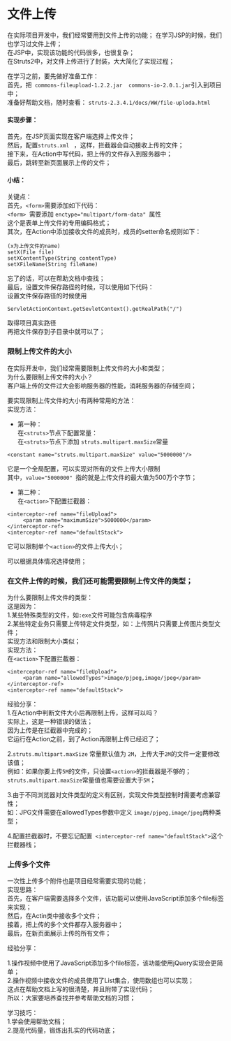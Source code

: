 ﻿# 文件上传
在实际项目开发中，我们经常要用到文件上传的功能； 
在学习JSP的时候，我们也学习过文件上传；         
在JSP中，实现该功能的代码很多，也很复杂；        
在Struts2中，对文件上传进行了封装，大大简化了实现过程；       

在学习之前，要先做好准备工作：       
首先，把` commons-fileupload-1.2.2.jar  commons-io-2.0.1.jar`引入到项目中；  
准备好帮助文档，随时查看：   `struts-2.3.4.1/docs/WW/file-uploda.html`

#### 实现步骤：
首先，在JSP页面实现在客户端选择上传文件；    
然后，配置`struts.xml ` ，这样，拦截器会自动接收上传的文件；     
接下来，在Action中写代码，把上传的文件存入到服务器中；     
最后，跳转至新页面展示上传的文件；          

#### 小结：
关键点：   
首先，`<form>`需要添加如下代码：     
`<form> `需要添加 `enctype="multipart/form-data" `属性            
这个是表单上传文件的专用编码格式；       
其次，在Action中添加接收文件的成员时，成员的setter命名规则如下：            
```
(x为上传文件的name)
setX(File file)
setXContentType(String contentType)
setXFileName(String fileName)
```

忘了的话，可以在帮助文档中查找；     
最后，设置文件保存路径的时候，可以使用如下代码：       
设置文件保存路径的时候使用    
```
ServletActionContext.getSevletContext().getRealPath("/")
```

取得项目真实路径    
再把文件保存到子目录中就可以了；          


### 限制上传文件的大小
在实际开发中，我们经常需要限制上传文件的大小和类型；     
为什么要限制上传文件的大小？              
客户端上传的文件过大会影响服务器的性能，消耗服务器的存储空间；          

要实现限制上传文件的大小有两种常用的方法：              
实现方法：          
- 第一种：    
在`<struts>`节点下配置常量：         
在`<struts>`节点下添加 `struts.multipart.maxSize`常量          
```
<constant name="struts.multipart.maxSize" value="5000000"/>
```

它是一个全局配置，可以实现对所有<action>的文件上传大小限制          
其中，`value="5000000" `指的就是上传文件的最大值为500万个字节；        

- 第二种：   
在`<action>`下配置拦截器：             
```
<interceptor-ref name="fileUpload">
     <param name="maximumSize">5000000</param>
</interceptor-ref>
<interceptor-ref name="defaultStack">
```

它可以限制单个`<action>`的文件上传大小；      

可以根据具体情况选择使用；           


### 在文件上传的时候，我们还可能需要限制上传文件的类型；          
为什么要限制上传文件的类型：            
这是因为：           
1.某些特殊类型的文件，如`:exe`文件可能包含病毒程序             
2.某些特定业务只需要上传特定文件类型，如：上传照片只需要上传图片类型文件；       
实现方法和限制大小类似；                  
实现方法：              
在`<action>`下配置拦截器：        
```
<interceptor-ref name="fileUpload">
     <param name="allowedTypes">image/pjpeg,image/jpeg</param>
</interceptor-ref>
<interceptor-ref name="defaultStack">
```

经验分享：         
1.在Action中判断文件大小后再限制上传，这样可以吗？     
实际上，这是一种错误的做法；             
因为上传是在拦截器中完成的；             
它运行在Action之前，到了Action再限制上传已经迟了；        

2.`struts.multipart.maxSize` 常量默认值为 `2M`，上传大于`2M`的文件一定要修改           
该值；        
例如：如果你要上传`5M`的文件，只设置`<action>`的拦截器是不够的；                
`struts.multipart.maxSize`常量值也需要设置大于`5M`；               

3.由于不同浏览器对文件类型的定义有区别，实现文件类型控制时需要考虑兼容性；  
如：JPG文件需要在allowedTypes参数中定义 `image/pjpeg,image/jpeg`两种类型；               

4.配置拦截器时，不要忘记配置` <interceptor-ref name="defaultStack">`这个拦截器栈；            


### 上传多个文件
一次性上传多个附件也是项目经常需要实现的功能；    
实现思路：      
首先，在客户端需要选择多个文件，该功能可以使用JavaScript添加多个file标签来实现；                
然后，在Actin类中接收多个文件；           
接着，把上传的多个文件都存入服务器中；         
最后，在新页面展示上传的所有文件；            



经验分享：        

1.操作视频中使用了JavaScript添加多个file标签，该功能使用jQuery实现会更简单；       
2.操作视频中接收文件的成员使用了List集合，使用数组也可以实现；          
这点在帮助文档上写的很清楚，并且附带了实现代码；             
所以：大家要培养查找并参考帮助文档的习惯；        


学习技巧：       
1.学会使用帮助文档；      
2.提高代码量，锻炼出扎实的代码功底；       
